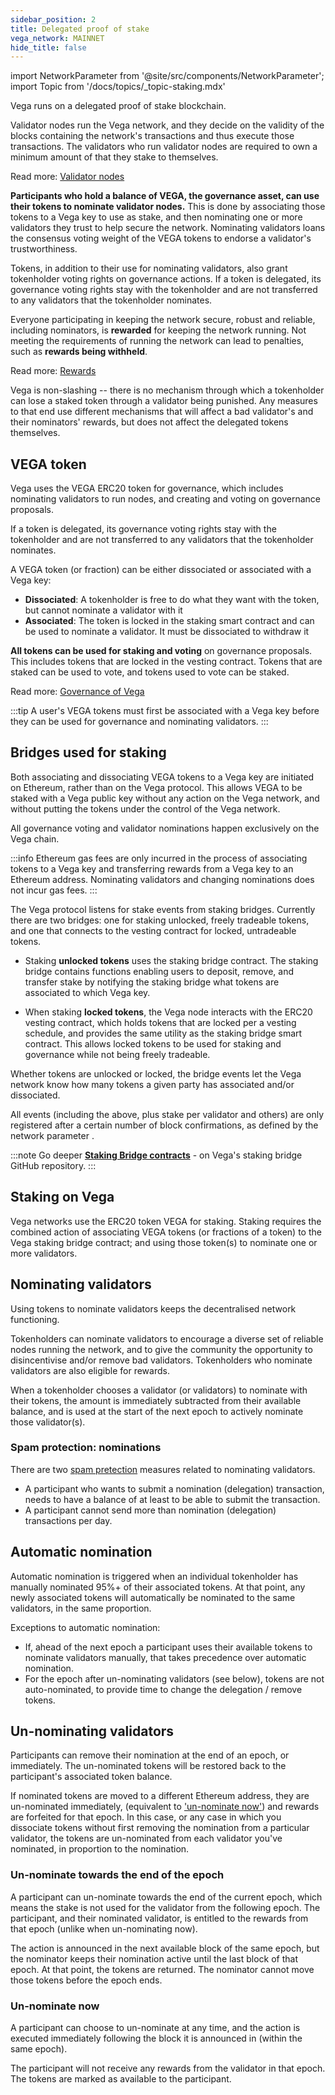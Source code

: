 ```yaml
---
sidebar_position: 2
title: Delegated proof of stake
vega_network: MAINNET
hide_title: false
---
```


import NetworkParameter from '@site/src/components/NetworkParameter';
import Topic from '/docs/topics/_topic-staking.mdx'

<Topic />

Vega runs on a delegated proof of stake blockchain. 

Validator nodes run the Vega network, and they decide on the validity of the blocks containing the network's transactions and thus execute those transactions. The validators who run validator nodes are required to own a minimum amount of <NetworkParameter frontMatter={frontMatter} param="validators.delegation.minAmount" hideName={true} suffix="tokens" formatter="governanceToken" /> that they stake to themselves.

Read more: [Validator nodes](./validator-nodes.md)

**Participants who hold a balance of VEGA, the governance asset, can use their tokens to nominate validator nodes.** This is done by associating those tokens to a Vega key to use as stake, and then nominating one or more validators they trust to help secure the network. Nominating validators loans the consensus voting weight of the VEGA tokens to endorse a validator's trustworthiness. 

Tokens, in addition to their use for nominating validators, also grant tokenholder voting rights on governance actions. If a token is delegated, its governance voting rights stay with the tokenholder and are not transferred to any validators that the tokenholder nominates.

Everyone participating in keeping the network secure, robust and reliable, including nominators, is **rewarded** for keeping the network running. Not meeting the requirements of running the network can lead to penalties, such as **rewards being withheld**.

Read more: [Rewards](./validator-scores-and-rewards.md)

Vega is non-slashing -- there is no mechanism through which a tokenholder can lose a staked token through a validator being punished. Any measures to that end use different mechanisms that will affect a bad validator's and their nominators' rewards, but does not affect the delegated tokens themselves.

## VEGA token
Vega uses the VEGA ERC20 token for governance, which includes nominating validators to run nodes, and creating and voting on governance proposals.

If a token is delegated, its governance voting rights stay with the tokenholder and are not transferred to any validators that the tokenholder nominates.

A VEGA token (or fraction) can be either dissociated or associated with a Vega key:

* **Dissociated**: A tokenholder is free to do what they want with the token, but cannot nominate a validator with it
* **Associated**: The token is locked in the staking smart contract and can be used to nominate a validator. It must be dissociated to withdraw it

**All tokens can be used for staking and voting** on governance proposals. This includes tokens that are locked in the vesting contract. Tokens that are staked can be used to vote, and tokens used to vote can be staked.

Read more: [Governance of Vega](../governance.md)

:::tip
A user's VEGA tokens must first be associated with a Vega key before they can be used for governance and nominating validators.
:::

## Bridges used for staking
Both associating and dissociating VEGA tokens to a Vega key are initiated on Ethereum, rather than on the Vega protocol. This allows VEGA to be staked with a Vega public key without any action on the Vega network, and without putting the tokens under the control of the Vega network.

All governance voting and validator nominations happen exclusively on the Vega chain. 

:::info
Ethereum gas fees are only incurred in the process of associating tokens to a Vega key and transferring rewards from a Vega key to an Ethereum address. Nominating validators and changing nominations does not incur gas fees.
:::

The Vega protocol listens for stake events from staking bridges. Currently there are two bridges: one for staking unlocked, freely tradeable tokens, and one that connects to the vesting contract for locked, untradeable tokens. 

* Staking **unlocked tokens** uses the staking bridge contract. The staking bridge contains functions enabling users to deposit, remove, and transfer stake by notifying the staking bridge what tokens are associated to which Vega key. 

* When staking **locked tokens**, the Vega node interacts with the ERC20 vesting contract, which holds tokens that are locked per a vesting schedule, and provides the same utility as the staking bridge smart contract. This allows locked tokens to be used for staking and governance while not being freely tradeable. 

Whether tokens are unlocked or locked, the bridge events let the Vega network know how many tokens a given party has associated and/or dissociated.

All events (including the above, plus stake per validator and others) are only registered after a certain number of block confirmations, as defined by the network parameter <NetworkParameter frontMatter={frontMatter} param="blockchains.ethereumConfig" hideValue={true} />. 

:::note Go deeper
**[Staking Bridge contracts](https://github.com/vegaprotocol/Staking_Bridge)** - on Vega's staking bridge GitHub repository.
:::

## Staking on Vega

<Topic />

Vega networks use the ERC20 token VEGA for staking. Staking requires the combined action of associating VEGA tokens (or fractions of a token) to the Vega staking bridge contract; and using those token(s) to nominate one or more validators. 

## Nominating validators
Using tokens to nominate validators keeps the decentralised network functioning. 

Tokenholders can nominate validators to encourage a diverse set of reliable nodes running the network, and to give the community the opportunity to disincentivise and/or remove bad validators. Tokenholders who nominate validators are also eligible for rewards. 

When a tokenholder chooses a validator (or validators) to nominate with their tokens, the amount is immediately subtracted from their available balance, and is used at the start of the next epoch to actively nominate those validator(s).

### Spam protection: nominations
There are two [spam pretection](./network#spam-protection) measures related to nominating validators.
* A participant who wants to submit a nomination (delegation) transaction, needs to have a balance of at least  <NetworkParameter frontMatter={frontMatter} param="spam.protection.delegation.min.tokens" hideName={true} suffix="tokens" formatter="governanceToken" />  to be able to submit the transaction.
* A participant cannot send more than <NetworkParameter frontMatter={frontMatter} param="spam.protection.max.delegations" hideName={true} /> nomination (delegation) transactions per day.

## Automatic nomination
Automatic nomination is triggered when an individual tokenholder has manually nominated 95%+ of their associated tokens. At that point, any newly associated tokens will automatically be nominated to the same validators, in the same proportion.

Exceptions to automatic nomination: 
* If, ahead of the next epoch a participant uses their available tokens to nominate validators manually, that takes precedence over automatic nomination. 
* For the epoch after un-nominating validators (see below), tokens are not auto-nominated, to provide time to change the delegation / remove tokens.  

## Un-nominating validators
Participants can remove their nomination at the end of an epoch, or immediately. The un-nominated tokens will be restored back to the participant's associated token balance. 

If nominated tokens are moved to a different Ethereum address, they are un-nominated immediately, (equivalent to ['un-nominate now'](#un-nominate-now)) and rewards are forfeited for that epoch. In this case, or any case in which you dissociate tokens without first removing the nomination from a particular validator, the tokens are un-nominated from each validator you've nominated, in proportion to the nomination. 

### Un-nominate towards the end of the epoch
A participant can un-nominate towards the end of the current epoch, which means the stake is not used for the validator from the following epoch. The participant, and their nominated validator, is entitled to the rewards from that epoch (unlike when un-nominating now). 

The action is announced in the next available block of the same epoch, but the nominator keeps their nomination active until the last block of that epoch. At that point, the tokens are returned. The nominator cannot move those tokens before the epoch ends.

### Un-nominate now
A participant can choose to un-nominate at any time, and the action is executed immediately following the block it is announced in (within the same epoch). 

The participant will not receive any rewards from the validator in that epoch. The tokens are marked as available to the participant.